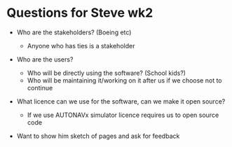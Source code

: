 # Questions for Steve wk2

 - Who are the stakeholders? (Boeing etc)
   - Anyone who has ties is a stakeholder
 - Who are the users?
    - Who will be directly using the software? (School kids?)
    - Who will be maintaining it/working on it after us if we choose not to continue
 - What licence can we use for the software, can we make it open source?
    - If we use AUTONAVx simulator licence requires us to open source code


 - Want to show him sketch of pages and ask for feedback